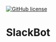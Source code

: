 [![GitHub license](https://img.shields.io/github/license/delasteve/slackbot.svg?style=flat-square)]()

# SlackBot
